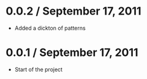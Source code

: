0.0.2 / September 17, 2011
==================

  * Added a dickton of patterns

0.0.1 / September 17, 2011
==================

  * Start of the project
